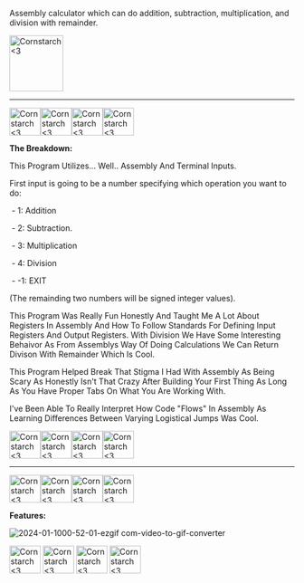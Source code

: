 Assembly calculator which can do addition, subtraction, multiplication, and division with remainder.

 <img src="https://github.com/Kingerthanu/assembly_Calculator/assets/76754592/cfc8ff39-ba03-4f76-b2ba-87d215e8ed75" alt="Cornstarch <3" width="95" height="99">

----------------------------------------------
<img src="https://github.com/Kingerthanu/assembly_Calculator/assets/76754592/2b13929f-092b-4d8c-88e8-5b87df4b7941" alt="Cornstarch <3" width="55" height="49"><img src="https://github.com/Kingerthanu/assembly_Calculator/assets/76754592/2b13929f-092b-4d8c-88e8-5b87df4b7941" alt="Cornstarch <3" width="55" height="49"><img src="https://github.com/Kingerthanu/assembly_Calculator/assets/76754592/2b13929f-092b-4d8c-88e8-5b87df4b7941" alt="Cornstarch <3" width="55" height="49"><img src="https://github.com/Kingerthanu/assembly_Calculator/assets/76754592/2b13929f-092b-4d8c-88e8-5b87df4b7941" alt="Cornstarch <3" width="55" height="49">



**The Breakdown:**

 This Program Utilizes... Well.. Assembly And Terminal Inputs.

 First input is going to be a number specifying which operation you want to do: 
 
&nbsp;- 1: Addition

&nbsp;- 2: Subtraction.

&nbsp;- 3: Multiplication

&nbsp;- 4: Division 

&nbsp;- -1: EXIT 

(The remainding two numbers will be signed integer values).

This Program Was Really Fun Honestly And Taught Me A Lot About Registers In Assembly And How To Follow Standards For Defining Input Registers And Output Registers. With Division We Have Some Interesting Behaivor As From Assemblys Way Of Doing Calculations We Can Return Divison With Remainder Which Is Cool. 

This Program Helped Break That Stigma I Had With Assembly As Being Scary As Honestly Isn't That Crazy After Building Your First Thing As Long As You Have Proper Tabs On What You Are Working With.

I've Been Able To Really Interpret How Code "Flows" In Assembly As Learning Differences Between Varying Logistical Jumps Was Cool.
 



<img src="https://github.com/Kingerthanu/assembly_Calculator/assets/76754592/d60c88c0-27b9-40f6-9a21-734159c51813" alt="Cornstarch <3" width="55" height="49"><img src="https://github.com/Kingerthanu/assembly_Calculator/assets/76754592/d60c88c0-27b9-40f6-9a21-734159c51813" alt="Cornstarch <3" width="55" height="49"><img src="https://github.com/Kingerthanu/assembly_Calculator/assets/76754592/d60c88c0-27b9-40f6-9a21-734159c51813" alt="Cornstarch <3" width="55" height="49"><img src="https://github.com/Kingerthanu/assembly_Calculator/assets/76754592/d60c88c0-27b9-40f6-9a21-734159c51813" alt="Cornstarch <3" width="55" height="49">

----------------------------------------------

<img src="https://github.com/Kingerthanu/assembly_Calculator/assets/76754592/74cf7c5f-efe1-4ca5-80a4-bb3d2ad4fe5d" alt="Cornstarch <3" width="55" height="49"><img src="https://github.com/Kingerthanu/assembly_Calculator/assets/76754592/74cf7c5f-efe1-4ca5-80a4-bb3d2ad4fe5d" alt="Cornstarch <3" width="55" height="49"><img src="https://github.com/Kingerthanu/assembly_Calculator/assets/76754592/74cf7c5f-efe1-4ca5-80a4-bb3d2ad4fe5d" alt="Cornstarch <3" width="55" height="49"><img src="https://github.com/Kingerthanu/assembly_Calculator/assets/76754592/74cf7c5f-efe1-4ca5-80a4-bb3d2ad4fe5d" alt="Cornstarch <3" width="55" height="49">


**Features:**
 
 ![2024-01-1000-52-01-ezgif com-video-to-gif-converter](https://github.com/Kingerthanu/assembly_Calculator/assets/76754592/0e1135ae-4c63-49b0-b530-20a613c43cbe)


<img src="https://github.com/Kingerthanu/assembly_Calculator/assets/76754592/c7d5294c-38c7-4411-bba5-8ff709809a56" alt="Cornstarch <3" width="55" height="49"> <img src="https://github.com/Kingerthanu/assembly_Calculator/assets/76754592/c7d5294c-38c7-4411-bba5-8ff709809a56" alt="Cornstarch <3" width="55" height="49"> <img src="https://github.com/Kingerthanu/assembly_Calculator/assets/76754592/c7d5294c-38c7-4411-bba5-8ff709809a56" alt="Cornstarch <3" width="55" height="49"> <img src="https://github.com/Kingerthanu/assembly_Calculator/assets/76754592/c7d5294c-38c7-4411-bba5-8ff709809a56" alt="Cornstarch <3" width="55" height="49">
